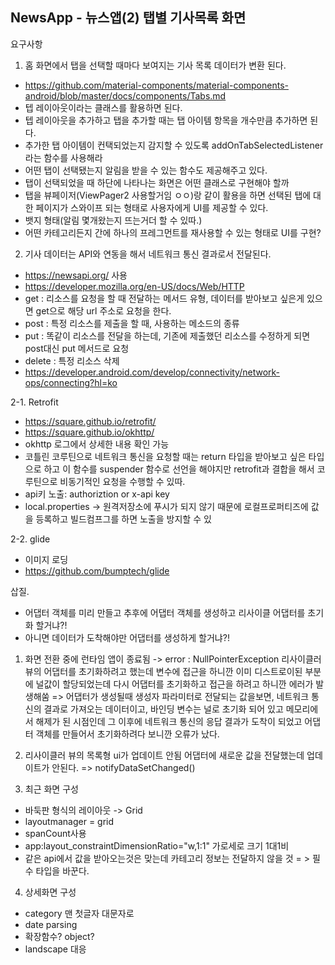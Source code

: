 NewsApp - 뉴스앱(2) 탭별 기사목록 화면
-

요구사항
1. 홈 화면에서 탭을 선택할 때마다 보여지는 기사 목록 데이터가 변환 된다.
- https://github.com/material-components/material-components-android/blob/master/docs/components/Tabs.md
- 텝 레이아웃이라는 클래스를 활용하면 된다.
- 텝 레이아웃을 추가하고 탭을 추가할 때는 탭 아이템 항목을 개수만큼 추가하면 된다.
- 추가한 탭 아이템이 컨택되었는지 감지할 수 있도록 addOnTabSelectedListener라는 함수를 사용해라
- 어떤 탭이 선택됐는지 알림을 받을 수 있는 함수도 제공해주고 있다.
- 탭이 선택되었을 때 하단에 나타나는 화면은 어떤 클래스로 구현해야 할까
- 탭을 뷰페이저(ViewPager2 사용할거임 ㅇㅇ)랑 같이 활용을 하면 선택된 탭에 대한 페이지가 스와이프 되는 형태로 사용자에게 UI를 제공할 수 있다.
- 뱃지 형태(알림 몇개왔는지 뜨는거더 할 수 있따.)
- 어떤 카테고리든지 간에 하나의 프레그먼트를 재사용할 수 있는 형태로 UI를 구현?

2. 기사 데이터는 API와 연동을 해서 네트워크 통신 결과로서 전달된다.
- https://newsapi.org/ 사용
- https://developer.mozilla.org/en-US/docs/Web/HTTP
- get : 리소스를 요청을 할 때 전달하는 메서드 유형, 데이터를 받아보고 싶은게 있으면 get으로 해당 url 주소로 요청을 한다.
- post : 특정 리소스를 제출을 할 때, 사용하는 메소드의 종류
- put : 똑같이 리소스를 전달을 하는데, 기존에 제출했던 리소스를 수정하게 되면 post대신 put 메서드로 요청
- delete : 특정 리소스 삭제
- https://developer.android.com/develop/connectivity/network-ops/connecting?hl=ko

2-1. Retrofit
- https://square.github.io/retrofit/
- https://square.github.io/okhttp/
- okhttp 로그에서 상세한 내용 확인 가능
- 코틀린 코루틴으로 네트워크 통신을 요청할 때는 return 타입을 받아보고 싶은 타입으로 하고 이 함수를 suspender 함수로 선언을 해야지만 retrofit과 결합을 해서 코루틴으로 비동기적인 요청을 수행할 수 있따.
- api키 노출: authoriztion or x-api key
- local.properties -> 원격저장소에 푸시가 되지 않기 때문에 로컬프로퍼티즈에 값을 등록하고 빌드컴프그를 하면 노출을 방지할 수 있


2-2. glide
- 이미지 로딩
- https://github.com/bumptech/glide

삽질. 
- 어댑터 객체를 미리 만들고 추후에 어댑터 객체를 생성하고 리사이클 어댑터를 초기화 할거냐?!
- 아니면 데이터가 도착해야만 어댑터를 생성하게 할거냐?!
1. 화면 전환 중에 런타임 앱이 종료됨 -> error : NullPointerException
리사이클러뷰의 어댑터를 초기화하려고 했는데 변수에 접근을 하니깐 이미 디스트로이된 부분에 널값이 할당되었는데 다시 어댑터를 초기화하고 접근을 하려고 하니깐 에러가 발생해쑴
=> 어댑터가 생성될때 생성자 파라미터로 전달되는 값을보면, 네트워크 통신의 결과로 가져오는 데이터이고, 바인딩 변수는 널로 초기화 되어 있고 메모리에서 해제가 된 시점인데 그 이후에 네트워크 통신의 응답 결과가 도착이 되었고 어댑터 객체를 만들어서 초기화하려다 보니깐 오류가 났다.

2. 리사이클러 뷰의 목록형 ui가 업데이트 안됨
어댑터에 새로운 값을 전달했는데 업데이트가 안된다.
=> notifyDataSetChanged()

3. 최근 화면 구성
- 바둑판 형식의 레이아웃 -> Grid
- layoutmanager = grid
- spanCount사용
- app:layout_constraintDimensionRatio="w,1:1" 가로세로 크기 1대1비
- 같은 api에서 값을 받아오는것은 맞는데 카테고리 정보는 전달하지 않을 것 = > 필수 타입을 바꾼다.

4. 상세화면 구성
- category 맨 첫글자 대문자로
- date parsing
- 확장함수? object?
- landscape 대응













